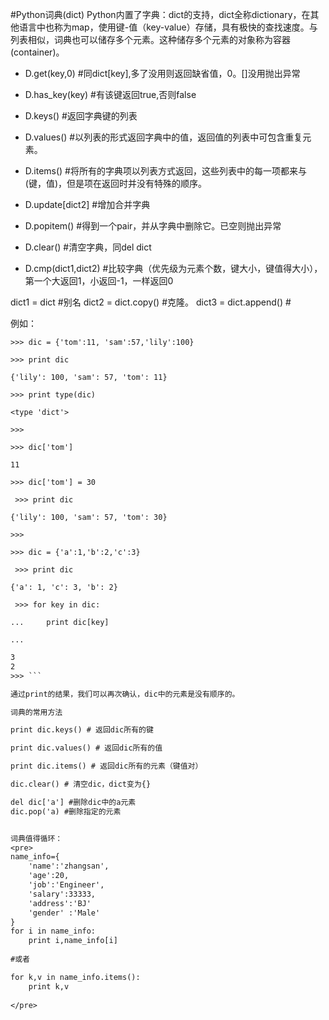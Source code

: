 #Python词典(dict)
Python内置了字典：dict的支持，dict全称dictionary，在其他语言中也称为map，使用键-值（key-value）存储，具有极快的查找速度。与列表相似，词典也可以储存多个元素。这种储存多个元素的对象称为容器(container)。

* D.get(key,0) #同dict[key],多了没用则返回缺省值，0。[]没用抛出异常
* D.has_key(key) #有该键返回true,否则false
* D.keys() #返回字典键的列表
* D.values() #以列表的形式返回字典中的值，返回值的列表中可包含重复元素。
* D.items() #将所有的字典项以列表方式返回，这些列表中的每一项都来与(键，值)，但是项在返回时并没有特殊的顺序。

* D.update[dict2] #增加合并字典
* D.popitem() #得到一个pair，并从字典中删除它。已空则抛出异常
* D.clear() #清空字典，同del dict
* D.cmp(dict1,dict2) #比较字典（优先级为元素个数，键大小，键值得大小），第一个大返回1，小返回-1，一样返回0

dict1 = dict #别名
dict2 = dict.copy() #克隆。
dict3 = dict.append() #

例如：

```>>> dic = {'tom':11, 'sam':57,'lily':100}```

```>>> print dic```

```{'lily': 100, 'sam': 57, 'tom': 11}```

```>>> print type(dic)```

```<type 'dict'>```

```>>> ```

```>>> dic['tom']```

```11```

```>>> dic['tom'] = 30```

``` >>> print dic```

```{'lily': 100, 'sam': 57, 'tom': 30}```

```>>> ```

```>>> dic = {'a':1,'b':2,'c':3}```

``` >>> print dic```

```{'a': 1, 'c': 3, 'b': 2}```

``` >>> for key in dic:```

```...     print dic[key]```

```... ```

```1
3
2
>>> ```

通过print的结果，我们可以再次确认，dic中的元素是没有顺序的。

词典的常用方法

print dic.keys() # 返回dic所有的键

print dic.values() # 返回dic所有的值 

print dic.items() # 返回dic所有的元素（键值对）

dic.clear() # 清空dic，dict变为{}

del dic['a'] #删除dic中的a元素
dic.pop('a) #删除指定的元素


词典值得循环：
<pre>
name_info={
    'name':'zhangsan',
    'age':20,
    'job':'Engineer',
    'salary':33333,
    'address':'BJ'
    'gender' :'Male'
}
for i in name_info:
    print i,name_info[i]
    
#或者

for k,v in name_info.items():
    print k,v
    
</pre>
